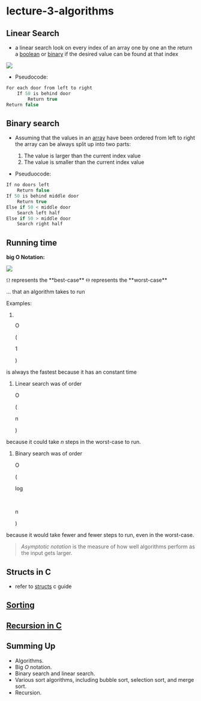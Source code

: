 # lecture-3-algorithms

## Linear Search

- a linear search look on every index of an array one by one an the return a [boolean](computer-science/docs/c/types.md) or [binary](binary.md) if the desired value can be found at that index 

![](linear-search.png)

- Pseudocode:

```c
For each door from left to right
    If 50 is behind door
        Return true
Return false
```

## Binary search

- Assuming that the values in an [array](lecture-2-arrays.md) have been ordered from left to right the array can be always split up into two parts:
	1. The value is larger than the current index value
	2. The value is smaller than the current index value

- Pseuduocode:

```c
If no doors left
    Return false
If 50 is behind middle door
    Return true
Else if 50 < middle door
    Search left half
Else if 50 > middle door
    Search right half
```

## Running time

**big O Notation:**

![](big-o-notation.png)

<math xmlns="http://www.w3.org/1998/Math/MathML">
	<mi mathvariant="normal">&#x3A9;</mi>
</math> represents the **best-case**
<math xmlns="http://www.w3.org/1998/Math/MathML">
	<mi mathvariant="normal">&#x398;</mi>
</math> represents the **worst-case**

… that an algorithm takes to run

Examples:

1. <math xmlns="http://www.w3.org/1998/Math/MathML">

	<mi>O</mi>

	<mo stretchy="false">(</mo>

	<mn>1</mn>

	<mo stretchy="false">)</mo>

</math> is always the fastest because it has an constant time

1. Linear search was of order <math xmlns="http://www.w3.org/1998/Math/MathML">

	<mi>O</mi>

	<mo stretchy="false">(</mo>

	<mi>n</mi>

	<mo stretchy="false">)</mo>

</math> because it could take _n_ steps in the worst-case to run.

1. Binary search was of order <math xmlns="http://www.w3.org/1998/Math/MathML">

	<mi>O</mi>

	<mo stretchy="false">(</mo>

	<mi>log</mi>

	<mo data-mjx-texclass="NONE">&#x2061;</mo>

	<mi>n</mi>

	<mo stretchy="false">)</mo>

</math> because it would take fewer and fewer steps to run, even in the worst-case.

> _Asymptotic notation_ is the measure of how well algorithms perform as the input gets larger.

## Structs in C

 - refer to [structs](structs.md) c guide

## [Sorting](contents-sorting.md)

## [Recursion in C](computer-science/docs/c/loops.md)

## Summing Up

- Algorithms.
- Big _O_ notation.
- Binary search and linear search.
- Various sort algorithms, including bubble sort, selection sort, and merge sort.
- Recursion.
